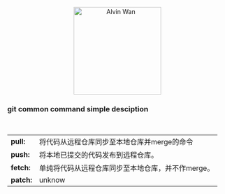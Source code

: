<p align='center'> <a href='https://github.com/alvinwancn' target="_blank"> <img src='https://github.com/AlvinWanCN/life-record/raw/master/images/etlucency.png' alt='Alvin Wan' width=200></a></p>

### git common command simple desciption

<table>
    <tr>
        <td><b>pull:</b></td>
        <td>将代码从远程仓库同步至本地仓库并merge的命令</td>
    </tr>
    <tr>
        <td><b>push:</b></td>
        <td>将本地已提交的代码发布到远程仓库。</td>
    </tr>
    <tr>
        <td><b>fetch:</b></td>
        <td>单纯将代码从远程仓库同步至本地仓库，并不作merge。</td>
    </tr>
    <tr>
        <td><b>patch:</b></td>
        <td>unknow</td>
    </tr> 
</table>

